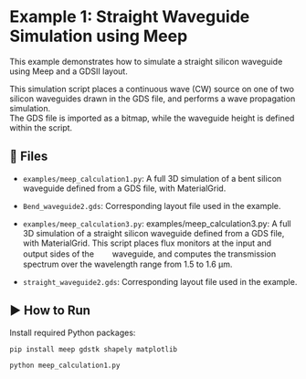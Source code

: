 # Example 1: Straight Waveguide Simulation using Meep

This example demonstrates how to simulate a straight silicon waveguide using Meep and a GDSII layout.

This simulation script places a continuous wave (CW) source on one of two silicon waveguides drawn in the GDS file, and performs a wave propagation simulation.  
The GDS file is imported as a bitmap, while the waveguide height is defined within the script.


## 📂 Files
- `examples/meep_calculation1.py`: A full 3D simulation of a bent silicon waveguide defined from a GDS file, with MaterialGrid.
- `Bend_waveguide2.gds`: Corresponding layout file used in the example.

- `examples/meep_calculation3.py`: examples/meep_calculation3.py: A full 3D simulation of a straight silicon waveguide defined from a GDS file, with MaterialGrid. This script places flux monitors at the input and output sides of the 　　waveguide, and computes the transmission spectrum over the wavelength range from 1.5 to 1.6 µm.
- `straight_waveguide2.gds`: Corresponding layout file used in the example.

## ▶️ How to Run

Install required Python packages:

```bash
pip install meep gdstk shapely matplotlib

python meep_calculation1.py

